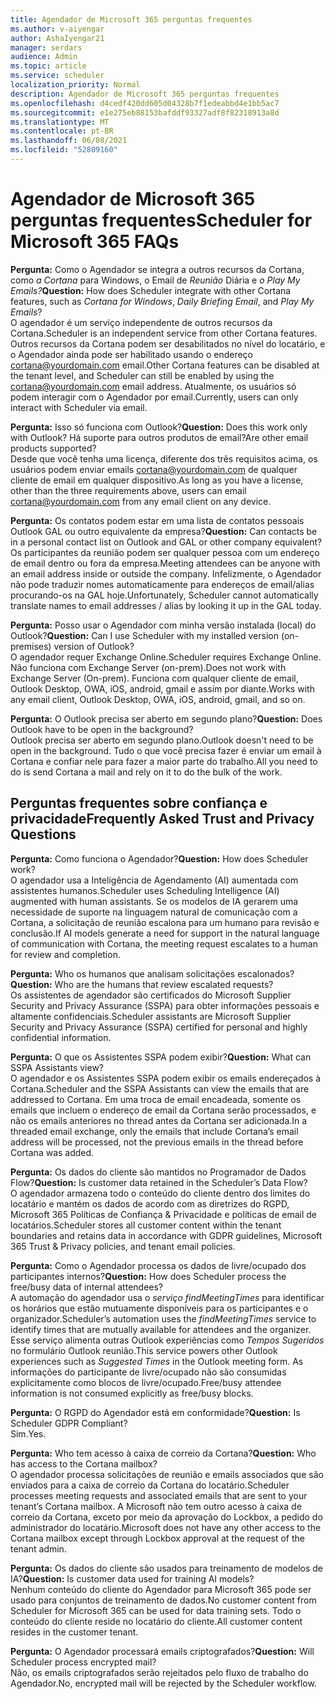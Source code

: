 ```yaml
---
title: Agendador de Microsoft 365 perguntas frequentes
ms.author: v-aiyengar
author: AshaIyengar21
manager: serdars
audience: Admin
ms.topic: article
ms.service: scheduler
localization_priority: Normal
description: Agendador de Microsoft 365 perguntas frequentes
ms.openlocfilehash: d4cedf420dd605d04328b7f1edeabbd4e1bb5ac7
ms.sourcegitcommit: e1e275eb88153bafddf93327adf8f82318913a8d
ms.translationtype: MT
ms.contentlocale: pt-BR
ms.lasthandoff: 06/08/2021
ms.locfileid: "52809160"
---
```

# <a name="scheduler-for-microsoft-365-faqs"></a><span data-ttu-id="5fa75-103">Agendador de Microsoft 365 perguntas frequentes</span><span class="sxs-lookup"><span data-stu-id="5fa75-103">Scheduler for Microsoft 365 FAQs</span></span>

<span data-ttu-id="5fa75-104">**Pergunta:** Como o Agendador se integra a outros recursos da Cortana, como *a Cortana* para Windows, o Email de *Reunião* Diária e *o Play My Emails?*</span><span class="sxs-lookup"><span data-stu-id="5fa75-104">**Question:** How does Scheduler integrate with other Cortana features, such as *Cortana for Windows*, *Daily Briefing Email*, and *Play My Emails*?</span></span></br>
<span data-ttu-id="5fa75-105">O agendador é um serviço independente de outros recursos da Cortana.</span><span class="sxs-lookup"><span data-stu-id="5fa75-105">Scheduler is an independent service from other Cortana features.</span></span> <span data-ttu-id="5fa75-106">Outros recursos da Cortana podem ser desabilitados no nível do locatário, e o Agendador ainda pode ser habilitado usando o endereço cortana@yourdomain.com email.</span><span class="sxs-lookup"><span data-stu-id="5fa75-106">Other Cortana features can be disabled at the tenant level, and Scheduler can still be enabled by using the cortana@yourdomain.com email address.</span></span> <span data-ttu-id="5fa75-107">Atualmente, os usuários só podem interagir com o Agendador por email.</span><span class="sxs-lookup"><span data-stu-id="5fa75-107">Currently, users can only interact with Scheduler via email.</span></span>

<span data-ttu-id="5fa75-108">**Pergunta:** Isso só funciona com Outlook?</span><span class="sxs-lookup"><span data-stu-id="5fa75-108">**Question:** Does this work only with Outlook?</span></span> <span data-ttu-id="5fa75-109">Há suporte para outros produtos de email?</span><span class="sxs-lookup"><span data-stu-id="5fa75-109">Are other email products supported?</span></span></br>
<span data-ttu-id="5fa75-110">Desde que você tenha uma licença, diferente dos três requisitos acima, os usuários podem enviar emails cortana@yourdomain.com de qualquer cliente de email em qualquer dispositivo.</span><span class="sxs-lookup"><span data-stu-id="5fa75-110">As long as you have a license, other than the three requirements above, users can email cortana@yourdomain.com from any email client on any device.</span></span>

<span data-ttu-id="5fa75-111">**Pergunta:** Os contatos podem estar em uma lista de contatos pessoais Outlook GAL ou outro equivalente da empresa?</span><span class="sxs-lookup"><span data-stu-id="5fa75-111">**Question:** Can contacts be in a personal contact list on Outlook and GAL or other company equivalent?</span></span></br>
<span data-ttu-id="5fa75-112">Os participantes da reunião podem ser qualquer pessoa com um endereço de email dentro ou fora da empresa.</span><span class="sxs-lookup"><span data-stu-id="5fa75-112">Meeting attendees can be anyone with an email address inside or outside the company.</span></span> <span data-ttu-id="5fa75-113">Infelizmente, o Agendador não pode traduzir nomes automaticamente para endereços de email/alias procurando-os na GAL hoje.</span><span class="sxs-lookup"><span data-stu-id="5fa75-113">Unfortunately, Scheduler cannot automatically translate names to email addresses / alias by looking it up in the GAL today.</span></span>

<span data-ttu-id="5fa75-114">**Pergunta:** Posso usar o Agendador com minha versão instalada (local) do Outlook?</span><span class="sxs-lookup"><span data-stu-id="5fa75-114">**Question:** Can I use Scheduler with my installed version (on-premises) version of Outlook?</span></span></br>
<span data-ttu-id="5fa75-115">O agendador requer Exchange Online.</span><span class="sxs-lookup"><span data-stu-id="5fa75-115">Scheduler requires Exchange Online.</span></span> <span data-ttu-id="5fa75-116">Não funciona com Exchange Server (on-prem).</span><span class="sxs-lookup"><span data-stu-id="5fa75-116">Does not work with Exchange Server (On-prem).</span></span> <span data-ttu-id="5fa75-117">Funciona com qualquer cliente de email, Outlook Desktop, OWA, iOS, android, gmail e assim por diante.</span><span class="sxs-lookup"><span data-stu-id="5fa75-117">Works with any email client, Outlook Desktop, OWA, iOS, android, gmail, and so on.</span></span>

<span data-ttu-id="5fa75-118">**Pergunta:** O Outlook precisa ser aberto em segundo plano?</span><span class="sxs-lookup"><span data-stu-id="5fa75-118">**Question:** Does Outlook have to be open in the background?</span></span></br>
<span data-ttu-id="5fa75-119">Outlook precisa ser aberto em segundo plano.</span><span class="sxs-lookup"><span data-stu-id="5fa75-119">Outlook doesn't need to be open in the background.</span></span> <span data-ttu-id="5fa75-120">Tudo o que você precisa fazer é enviar um email à Cortana e confiar nele para fazer a maior parte do trabalho.</span><span class="sxs-lookup"><span data-stu-id="5fa75-120">All you need to do is send Cortana a mail and rely on it to do the bulk of the work.</span></span>

## <a name="frequently-asked-trust-and-privacy-questions"></a><span data-ttu-id="5fa75-121">Perguntas frequentes sobre confiança e privacidade</span><span class="sxs-lookup"><span data-stu-id="5fa75-121">Frequently Asked Trust and Privacy Questions</span></span>

<span data-ttu-id="5fa75-122">**Pergunta:** Como funciona o Agendador?</span><span class="sxs-lookup"><span data-stu-id="5fa75-122">**Question:** How does Scheduler work?</span></span></br>
<span data-ttu-id="5fa75-123">O agendador usa a Inteligência de Agendamento (AI) aumentada com assistentes humanos.</span><span class="sxs-lookup"><span data-stu-id="5fa75-123">Scheduler uses Scheduling Intelligence (AI) augmented with human assistants.</span></span> <span data-ttu-id="5fa75-124">Se os modelos de IA gerarem uma necessidade de suporte na linguagem natural de comunicação com a Cortana, a solicitação de reunião escalona para um humano para revisão e conclusão.</span><span class="sxs-lookup"><span data-stu-id="5fa75-124">If AI models generate a need for support in the natural language of communication with Cortana, the meeting request escalates to a human for review and completion.</span></span>

<span data-ttu-id="5fa75-125">**Pergunta:** Who os humanos que analisam solicitações escalonados?</span><span class="sxs-lookup"><span data-stu-id="5fa75-125">**Question:** Who are the humans that review escalated requests?</span></span> </br>
<span data-ttu-id="5fa75-126">Os assistentes de agendador são certificados do Microsoft Supplier Security and Privacy Assurance (SSPA) para obter informações pessoais e altamente confidenciais.</span><span class="sxs-lookup"><span data-stu-id="5fa75-126">Scheduler assistants are Microsoft Supplier Security and Privacy Assurance (SSPA) certified for personal and highly confidential information.</span></span> 

<span data-ttu-id="5fa75-127">**Pergunta:** O que os Assistentes SSPA podem exibir?</span><span class="sxs-lookup"><span data-stu-id="5fa75-127">**Question:** What can SSPA Assistants view?</span></span></br>
<span data-ttu-id="5fa75-128">O agendador e os Assistentes SSPA podem exibir os emails endereçados à Cortana.</span><span class="sxs-lookup"><span data-stu-id="5fa75-128">Scheduler and the SSPA Assistants can view  the emails that are addressed to Cortana.</span></span> <span data-ttu-id="5fa75-129">Em uma troca de email encadeada, somente os emails que incluem o endereço de email da Cortana serão processados, e não os emails anteriores no thread antes da Cortana ser adicionada.</span><span class="sxs-lookup"><span data-stu-id="5fa75-129">In a threaded email exchange, only the emails that include Cortana’s email address will be processed, not the previous emails in the thread before Cortana was added.</span></span>   

<span data-ttu-id="5fa75-130">**Pergunta:** Os dados do cliente são mantidos no Programador de Dados Flow?</span><span class="sxs-lookup"><span data-stu-id="5fa75-130">**Question:** Is customer data retained in the Scheduler’s Data Flow?</span></span> </br>
<span data-ttu-id="5fa75-131">O agendador armazena todo o conteúdo do cliente dentro dos limites do locatário e mantém os dados de acordo com as diretrizes do RGPD, Microsoft 365 Políticas de Confiança & Privacidade e políticas de email de locatários.</span><span class="sxs-lookup"><span data-stu-id="5fa75-131">Scheduler stores all customer content within the tenant boundaries and retains data in accordance with GDPR guidelines, Microsoft 365 Trust & Privacy policies, and tenant email policies.</span></span>

<span data-ttu-id="5fa75-132">**Pergunta:** Como o Agendador processa os dados de livre/ocupado dos participantes internos?</span><span class="sxs-lookup"><span data-stu-id="5fa75-132">**Question:** How does Scheduler process the free/busy data of internal attendees?</span></span> </br>
<span data-ttu-id="5fa75-133">A automação do agendador usa o *serviço findMeetingTimes* para identificar os horários que estão mutuamente disponíveis para os participantes e o organizador.</span><span class="sxs-lookup"><span data-stu-id="5fa75-133">Scheduler’s automation uses the *findMeetingTimes* service to identify times that are mutually available for attendees and the organizer.</span></span> <span data-ttu-id="5fa75-134">Esse serviço alimenta outras Outlook experiências como *Tempos Sugeridos* no formulário Outlook reunião.</span><span class="sxs-lookup"><span data-stu-id="5fa75-134">This service powers other Outlook experiences such as *Suggested Times* in the Outlook meeting form.</span></span> <span data-ttu-id="5fa75-135">As informações do participante de livre/ocupado não são consumidas explicitamente como blocos de livre/ocupado.</span><span class="sxs-lookup"><span data-stu-id="5fa75-135">Free/busy attendee information is not consumed explicitly as free/busy blocks.</span></span> 

<span data-ttu-id="5fa75-136">**Pergunta:** O RGPD do Agendador está em conformidade?</span><span class="sxs-lookup"><span data-stu-id="5fa75-136">**Question:** Is Scheduler GDPR Compliant?</span></span> </br>
<span data-ttu-id="5fa75-137">Sim.</span><span class="sxs-lookup"><span data-stu-id="5fa75-137">Yes.</span></span>

<span data-ttu-id="5fa75-138">**Pergunta:** Who tem acesso à caixa de correio da Cortana?</span><span class="sxs-lookup"><span data-stu-id="5fa75-138">**Question:** Who has access to the Cortana mailbox?</span></span> </br>
<span data-ttu-id="5fa75-139">O agendador processa solicitações de reunião e emails associados que são enviados para a caixa de correio da Cortana do locatário.</span><span class="sxs-lookup"><span data-stu-id="5fa75-139">Scheduler processes meeting requests and associated emails that are sent to your tenant’s Cortana mailbox.</span></span> <span data-ttu-id="5fa75-140">A Microsoft não tem outro acesso à caixa de correio da Cortana, exceto por meio da aprovação do Lockbox, a pedido do administrador do locatário.</span><span class="sxs-lookup"><span data-stu-id="5fa75-140">Microsoft does not have any other access to the Cortana mailbox except through Lockbox approval at the request of the tenant admin.</span></span>  

<span data-ttu-id="5fa75-141">**Pergunta:** Os dados do cliente são usados para treinamento de modelos de IA?</span><span class="sxs-lookup"><span data-stu-id="5fa75-141">**Question:** Is customer data used for training AI models?</span></span></br>
<span data-ttu-id="5fa75-142">Nenhum conteúdo do cliente do Agendador para Microsoft 365 pode ser usado para conjuntos de treinamento de dados.</span><span class="sxs-lookup"><span data-stu-id="5fa75-142">No customer content from Scheduler for Microsoft 365 can be used for data training sets.</span></span> <span data-ttu-id="5fa75-143">Todo o conteúdo do cliente reside no locatário do cliente.</span><span class="sxs-lookup"><span data-stu-id="5fa75-143">All customer content resides in the customer tenant.</span></span>  

<span data-ttu-id="5fa75-144">**Pergunta:** O Agendador processará emails criptografados?</span><span class="sxs-lookup"><span data-stu-id="5fa75-144">**Question:** Will Scheduler process encrypted mail?</span></span></br>
<span data-ttu-id="5fa75-145">Não, os emails criptografados serão rejeitados pelo fluxo de trabalho do Agendador.</span><span class="sxs-lookup"><span data-stu-id="5fa75-145">No, encrypted mail will be rejected by the Scheduler workflow.</span></span> 




